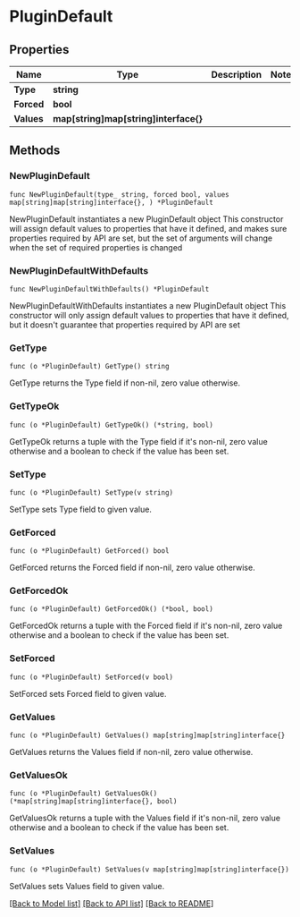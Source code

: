 # PluginDefault

## Properties

Name | Type | Description | Notes
------------ | ------------- | ------------- | -------------
**Type** | **string** |  | 
**Forced** | **bool** |  | 
**Values** | **map[string]map[string]interface{}** |  | 

## Methods

### NewPluginDefault

`func NewPluginDefault(type_ string, forced bool, values map[string]map[string]interface{}, ) *PluginDefault`

NewPluginDefault instantiates a new PluginDefault object
This constructor will assign default values to properties that have it defined,
and makes sure properties required by API are set, but the set of arguments
will change when the set of required properties is changed

### NewPluginDefaultWithDefaults

`func NewPluginDefaultWithDefaults() *PluginDefault`

NewPluginDefaultWithDefaults instantiates a new PluginDefault object
This constructor will only assign default values to properties that have it defined,
but it doesn't guarantee that properties required by API are set

### GetType

`func (o *PluginDefault) GetType() string`

GetType returns the Type field if non-nil, zero value otherwise.

### GetTypeOk

`func (o *PluginDefault) GetTypeOk() (*string, bool)`

GetTypeOk returns a tuple with the Type field if it's non-nil, zero value otherwise
and a boolean to check if the value has been set.

### SetType

`func (o *PluginDefault) SetType(v string)`

SetType sets Type field to given value.


### GetForced

`func (o *PluginDefault) GetForced() bool`

GetForced returns the Forced field if non-nil, zero value otherwise.

### GetForcedOk

`func (o *PluginDefault) GetForcedOk() (*bool, bool)`

GetForcedOk returns a tuple with the Forced field if it's non-nil, zero value otherwise
and a boolean to check if the value has been set.

### SetForced

`func (o *PluginDefault) SetForced(v bool)`

SetForced sets Forced field to given value.


### GetValues

`func (o *PluginDefault) GetValues() map[string]map[string]interface{}`

GetValues returns the Values field if non-nil, zero value otherwise.

### GetValuesOk

`func (o *PluginDefault) GetValuesOk() (*map[string]map[string]interface{}, bool)`

GetValuesOk returns a tuple with the Values field if it's non-nil, zero value otherwise
and a boolean to check if the value has been set.

### SetValues

`func (o *PluginDefault) SetValues(v map[string]map[string]interface{})`

SetValues sets Values field to given value.



[[Back to Model list]](../README.md#documentation-for-models) [[Back to API list]](../README.md#documentation-for-api-endpoints) [[Back to README]](../README.md)


